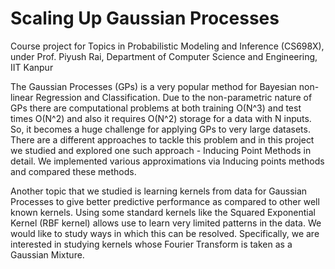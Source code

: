 # Scaling Up Gaussian Processes
Course project for Topics in Probabilistic Modeling and Inference (CS698X), under Prof. Piyush Rai, Department of Computer Science and Engineering, IIT Kanpur

The Gaussian Processes (GPs) is a very popular method for Bayesian non-linear Regression and Classification. Due to the non-parametric nature of GPs there are computational problems at both training O(N^3) and test times O(N^2) and also it requires O(N^2) storage for a data with N inputs. So, it becomes a huge challenge for applying GPs to very large datasets. There are a different approaches to tackle this problem and in this project we studied and explored one such approach - Inducing Point Methods in detail. We implemented various approximations via Inducing points methods and compared these methods.

Another topic that we studied is learning kernels from data for Gaussian Processes to give better predictive performance as compared to other well known kernels. Using some standard kernels like the Squared Exponential Kernel (RBF kernel) allows use to learn very limited patterns in the data. We would like to study ways in which this can be resolved. Specifically, we are interested in studying kernels whose Fourier Transform is taken as a Gaussian Mixture.

